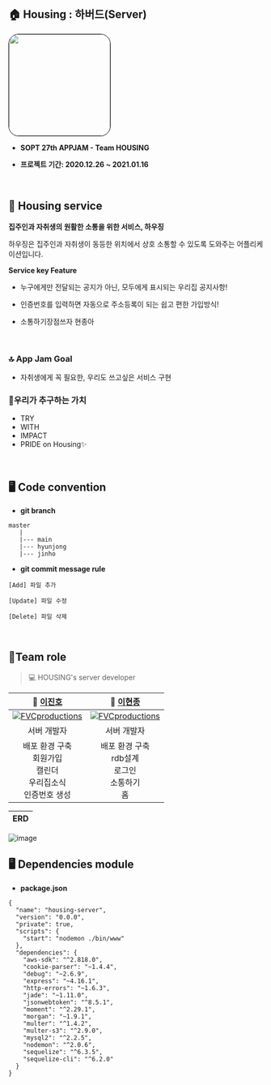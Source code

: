 
## 🏠 Housing : 하버드(Server)
<img style="border: 1px solid black !important; border-radius:20px;" src="https://user-images.githubusercontent.com/60912550/103667314-1aacac00-4fb9-11eb-9035-50c6df179898.png?raw=true" width="200px" />

<br />

* <b> SOPT 27th APPJAM - Team **HOUSING** </b>
    
* <b> 프로젝트 기간: 2020.12.26 ~ 2021.01.16 </b>

<br>

## 📍 Housing service

 <b>집주인과 자취생의 원활한 소통을 위한 서비스, 하우징 </b>

 하우징은 집주인과 자취생이 동등한 위치에서 상호 소통할 수 있도록 도와주는 어플리케이션입니다. 

 **Service key Feature**
  * 누구에게만 전달되는 공지가 아닌, 모두에게 표시되는 우리집 공지사항!

  * 인증번호를 입력하면 자동으로 주소등록이 되는 쉽고 편한 가입방식!

  * 소통하기장점쓰자 현종아

<br />

### 🔝 App Jam Goal
* 자취생에게 꼭 필요한, 우리도 쓰고싶은 서비스 구현

### 👥우리가 추구하는 가치
* TRY 
* WITH
* IMPACT
* PRIDE on Housing✨

<br />

## 🖥 Code convention
 
- **git branch**

```
master
   |
   |--- main
   |--- hyunjong
   |--- jinho
```

- **git commit message rule** 
```
[Add] 파일 추가

[Update] 파일 수정

[Delete] 파일 삭제

```

<br />


## 🤝Team role
  
> 💻 HOUSING's server developer 

| **🙋 [이진호](https://github.com/dk-master)** | **🙋‍ [이현종](https://github.com/dudgns3tp)** |
| :---: |:---:|
| [![FVCproductions](https://user-images.githubusercontent.com/60912550/103666972-ab36bc80-4fb8-11eb-8797-0582a92c292c.png)]() | [![FVCproductions](https://user-images.githubusercontent.com/60912550/103666986-af62da00-4fb8-11eb-9daf-c57cb3603a4c.jpg)]() |
| 서버 개발자 | 서버 개발자|
| 배포 환경 구축 <br /> 회원가입 <br /> 캘린더 <br /> 우리집소식  <br /> 인증번호 생성 <br />| 배포 환경 구축 <br /> rdb설계 <br /> 로그인 <br /> 소통하기 <br /> 홈 |




| ERD |
| ----------------------------------------------------------------------------------------- |
![image](https://user-images.githubusercontent.com/57162257/103644770-3ce30180-4f9a-11eb-9376-5b9a0453c7c4.png)


## 🖥 Dependencies module
 
- **package.json**
```
{
  "name": "housing-server",
  "version": "0.0.0",
  "private": true,
  "scripts": {
    "start": "nodemon ./bin/www"
  },
  "dependencies": {
    "aws-sdk": "^2.818.0",
    "cookie-parser": "~1.4.4",
    "debug": "~2.6.9",
    "express": "~4.16.1",
    "http-errors": "~1.6.3",
    "jade": "~1.11.0",
    "jsonwebtoken": "^8.5.1",
    "moment": "^2.29.1",
    "morgan": "~1.9.1",
    "multer": "^1.4.2",
    "multer-s3": "^2.9.0",
    "mysql2": "^2.2.5",
    "nodemon": "^2.0.6",
    "sequelize": "^6.3.5",
    "sequelize-cli": "^6.2.0"
  }
}
```
